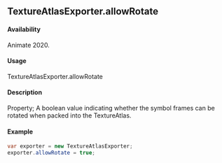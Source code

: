 ## TextureAtlasExporter.allowRotate

#### Availability

Animate 2020.

#### Usage

TextureAtlasExporter.allowRotate

#### Description

Property; A boolean value indicating whether the symbol frames can be rotated when packed into the TextureAtlas.

#### Example

``` java script
var exporter = new TextureAtlasExporter;
exporter.allowRotate = true;
````